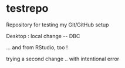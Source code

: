 # testrepo
Repository for testing my Git/GitHub setup

Desktop : local change -- DBC 

... and from RStudio, too !

trying a second change .. with intentional error
